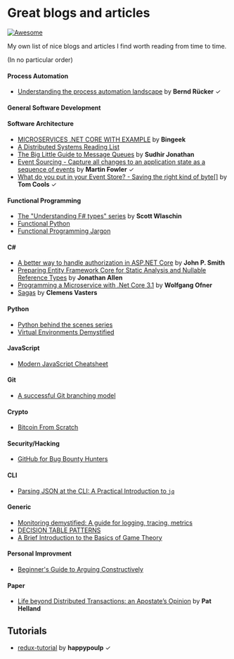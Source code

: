 # Great blogs and articles
[![Awesome](https://cdn.rawgit.com/sindresorhus/awesome/d7305f38d29fed78fa85652e3a63e154dd8e8829/media/badge.svg)](https://github.com/sindresorhus/awesome)

My own list of nice blogs and articles I find worth reading from time to time.

(In no particular order)

#### Process Automation

* [Understanding the process automation landscape](https://blog.bernd-ruecker.com/understanding-the-process-automation-landscape-9406fe019d93) by **Bernd Rücker** &#10003;

#### General Software Development

#### Software Architecture

* [MICROSERVICES .NET CORE WITH EXAMPLE](https://medium.com/@bingeek/microservices-net-core-with-example-c4330bca148a) by **Bingeek**
* [A Distributed Systems Reading List](https://dancres.github.io/Pages/)
* [The Big Little Guide to Message Queues](https://sudhir.io/the-big-little-guide-to-message-queues/) by **Sudhir Jonathan**
* [Event Sourcing - Capture all changes to an application state as a sequence of events](https://martinfowler.com/eaaDev/EventSourcing.html) by **Martin Fowler** &#10003;
* [What do you put in your Event Store? - Saving the right kind of byte[]](https://tomcools.be/post/dec-2018-event-format-eventstore/) by **Tom Cools** &#10003;

#### Functional Programming

* [The "Understanding F# types" series](https://fsharpforfunandprofit.com/series/understanding-fsharp-types.html) by **Scott Wlaschin**
* [Functional Python](https://github.com/sfermigier/awesome-functional-python)
* [Functional Programming Jargon](https://github.com/hemanth/functional-programming-jargon)

#### C#

* [A better way to handle authorization in ASP.NET Core](https://www.thereformedprogrammer.net/a-better-way-to-handle-authorization-in-asp-net-core/) by **John P. Smith**
* [Preparing Entity Framework Core for Static Analysis and Nullable Reference Types](https://www.infoq.com/articles/EF-Core-Nullable-Reference-Types/) by **Jonathan Allen**
* [Programming a Microservice with .Net Core 3.1](https://www.programmingwithwolfgang.com/programming-microservices-net-core-3-1/) by **Wolfgang Ofner**
* [Sagas](https://vasters.com/archive/Sagas.html) by **Clemens Vasters**


#### Python

* [Python behind the scenes series](https://tenthousandmeters.com/tag/python-behind-the-scenes/)
* [Virtual Environments Demystified](https://meribold.org/python/2018/02/13/virtual-environments-9487/)

#### JavaScript

* [Modern JavaScript Cheatsheet](https://github.com/mbeaudru/modern-js-cheatsheet)

#### Git

* [A successful Git branching model](https://nvie.com/posts/a-successful-git-branching-model/)

#### Crypto

* [Bitcoin From Scratch](https://monokh.com/posts/bitcoin-from-scratch-part-1)

#### Security/Hacking

* [GitHub for Bug Bounty Hunters](https://gist.github.com/EdOverflow/922549f610b258f459b219a32f92d10b)

#### CLI

* [Parsing JSON at the CLI: A Practical Introduction to `jq`](https://sequoia.makes.software/parsing-json-at-the-cli-a-practical-introduction-to-jq-and-more/)

#### Generic

* [Monitoring demystified: A guide for logging, tracing, metrics](https://techbeacon.com/enterprise-it/monitoring-demystified-guide-logging-tracing-metrics)
* [DECISION TABLE PATTERNS](https://www.hillelwayne.com/post/decision-table-patterns/)
* [A Brief Introduction to the Basics of Game Theory](https://papers.ssrn.com/sol3/papers.cfm?abstract_id=1968579)

#### Personal Improvment

* [Beginner's Guide to Arguing Constructively](http://liamrosen.com/arguments.html)

#### Paper
* [Life beyond Distributed Transactions: an Apostate’s Opinion](https://www.ics.uci.edu/~cs223/papers/cidr07p15.pdf) by **Pat Helland**

## Tutorials

* [redux-tutorial](https://github.com/happypoulp/redux-tutorial) by **happypoulp** &#10003;
